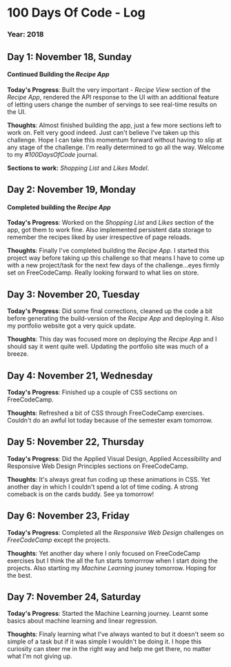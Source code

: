 # 100 Days Of Code - Log

<!-- ## Day 0: February 30, 2016 (Example 1)
##### (delete me or comment me out)

**Today's Progress**: Fixed CSS, worked on canvas functionality for the app.

**Thoughts:** I really struggled with CSS, but, overall, I feel like I am slowly getting better at it. Canvas is still new for me, but I managed to figure out some basic functionality.

**Link to work:** [Calculator App](http://www.example.com) -->
### Year: 2018

## Day 1: November 18, Sunday

#### Continued Building the _Recipe App_ 

**Today's Progress**: Built the very important - _Recipe View_ section of the _Recipe App_, rendered the API response to the UI with an additional feature of letting users change the number of servings to see real-time results on the UI.  

**Thoughts**: Almost finished building the app, just a few more sections left to work on. Felt very good indeed. Just can't believe I've taken up this challenge. Hope I can take this momentum forward without having to slip at any stage of the challenge. I'm really determined to go all the way. Welcome to my *#100DaysOfCode* journal.

**Sections to work:**  _Shopping List_ and _Likes Model_. 


## Day 2: November 19, Monday

#### Completed building the _Recipe App_

**Today's Progress**: Worked on the _Shopping List_ and _Likes_ section of the app, got them to work fine. Also implemented persistent data storage to remember the recipes liked by user irrespective of page reloads.  

**Thoughts**: Finally I've completed building the _Recipe App_. I started this project way before taking up this challenge so that means I have to come up with a new project/task for the next few days of the challenge...eyes firmly set on FreeCodeCamp. Really looking forward to what lies on store. 

## Day 3: November 20, Tuesday

**Today's Progress**: Did some final corrections, cleaned up the code a bit before generating the build-version of the _Recipe App_ and deploying it. Also my portfolio website got a very quick update.

**Thoughts**: This day was focused more on deploying the _Recipe App_ and I should say it went quite well. Updating the portfolio site was much of a breeze. 

## Day 4: November 21, Wednesday

**Today's Progress**: Finished up a couple of CSS sections on FreeCodeCamp.  

**Thoughts**: Refreshed a bit of CSS through FreeCodeCamp exercises. Couldn't do an awful lot today because of the semester exam tomorrow. 

## Day 5: November 22, Thursday

**Today's Progress**: Did the Applied Visual Design, Applied Accessibility and Responsive Web Design Principles sections on FreeCodeCamp. 

**Thoughts**: It's always great fun coding up these animations in CSS. Yet another day in which I couldn't spend a lot of time coding. A strong comeback is on the cards buddy. See ya tomorrow!  

## Day 6: November 23, Friday

**Today's Progress**: Completed all the _Responsive Web Design_ challenges on _FreeCodeCamp_ except the projects.

**Thoughts**: Yet another day where I only focused on FreeCodeCamp exercises but I think the all the fun starts tomorrrow when I start doing the projects. Also starting my _Machine Learning_ jouney tomorrow. Hoping for the best.

## Day 7: November 24, Saturday

**Today's Progress**: Started the Machine Learning journey. Learnt some basics about machine learning and linear regression.

**Thoughts**: Finaly learning what I've always wanted to but it doesn't seem so simple of a task but if it was simple I wouldn't be doing it. I hope this curiosity can steer me in the right way and help me get there, no matter what I'm not giving up.